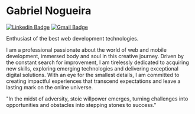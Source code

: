 # Gabriel Nogueira

[![Linkedin Badge](https://img.shields.io/badge/-Gabriel%20Nogueira-00875f?style=flat-square&logo=Linkedin&logoColor=white&link=https://www.linkedin.com/in/diego-schell-fernandes/)](https://www.linkedin.com/in/gabrielnogueiraz/) 
[![Gmail Badge](https://img.shields.io/badge/-gabriel.nogueira00810@gmail.com-00875f?style=flat-square&logo=Gmail&logoColor=white&link=mailto:gabriel.nogueira00810@gmail.com)](mailto:gabriel.nogueira00810@gmail.com)

Enthusiast of the best web development technologies.

I am a professional passionate about the world of web and mobile development, immersed body and soul in this creative journey. Driven by the constant search for improvement, I am tirelessly dedicated to acquiring new skills, exploring emerging technologies and delivering exceptional digital solutions. With an eye for the smallest details, I am committed to creating impactful experiences that transcend expectations and leave a lasting mark on the online universe.


"In the midst of adversity, stoic willpower emerges, turning challenges into opportunities and obstacles into stepping stones to success."